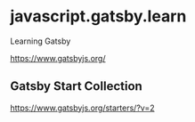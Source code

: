 # javascript.gatsby.learn
Learning Gatsby

https://www.gatsbyjs.org/

## Gatsby Start Collection
https://www.gatsbyjs.org/starters/?v=2
